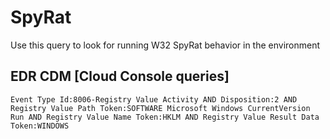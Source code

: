 # SpyRat

Use this query to look for running W32 SpyRat behavior in the environment

## EDR CDM [Cloud Console queries]

```
Event Type Id:8006-Registry Value Activity AND Disposition:2 AND Registry Value Path Token:SOFTWARE Microsoft Windows CurrentVersion Run AND Registry Value Name Token:HKLM AND Registry Value Result Data Token:WINDOWS

```
